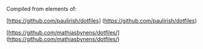 Compiled from elements of:

[https://github.com/paulirish/dotfiles] (https://github.com/paulirish/dotfiles)

[https://github.com/mathiasbynens/dotfiles/] (https://github.com/mathiasbynens/dotfiles/)